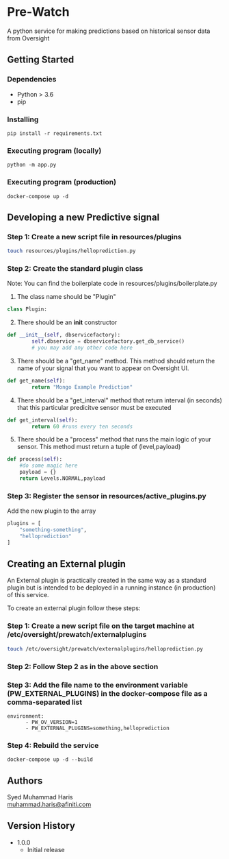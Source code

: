 # Pre-Watch

A python service for making predictions based on historical sensor data from Oversight

## Getting Started

### Dependencies

* Python > 3.6
* pip

### Installing

```shell
pip install -r requirements.txt
```

### Executing program (locally)

```
python -m app.py
```

### Executing program (production)

```
docker-compose up -d
```

## Developing a new Predictive signal

### Step 1: Create a new script file in resources/plugins
```bash
touch resources/plugins/helloprediction.py
```

### Step 2: Create the standard plugin class
Note: You can find the boilerplate code in resources/plugins/boilerplate.py

1. The class name should be "Plugin"
```python
class Plugin:
```
2. There should be an __init__ constructor
```python
def __init__(self, dbservicefactory):
        self.dbservice = dbservicefactory.get_db_service()
        # you may add any other code here
```
3. There should be a "get_name" method. This method should return the name of your signal that you want to appear on Oversight UI.
```python
def get_name(self):
        return "Mongo Example Prediction"
```

4. There should be a "get_interval" method that return interval (in seconds) that this particular predicitve sensor must be executed
```python
def get_interval(self):
        return 60 #runs every ten seconds
```

5. There should be a "process" method that runs the main logic of your sensor. This method must return a tuple of (level,payload)
```python
def process(self):
    #do some magic here
    payload = {}
    return Levels.NORMAL,payload
```

### Step 3: Register the sensor in resources/active_plugins.py
Add the new plugin to the array
```python
plugins = [
    "something-something",
    "helloprediction"
]
```

## Creating an External plugin
An External plugin is practically created in the same way as a standard plugin but is intended to be deployed in a running instance (in production) of this service.

To create an external plugin follow these steps:
### Step 1: Create a new script file on the target machine at /etc/oversight/prewatch/externalplugins
```bash
touch /etc/oversight/prewatch/externalplugins/helloprediction.py
```

### Step 2: Follow Step 2 as in the above section

### Step 3: Add the file name to the environment variable (PW_EXTERNAL_PLUGINS) in the docker-compose file as a comma-separated list
```
environment:
      - PW_OV_VERSION=1
      - PW_EXTERNAL_PLUGINS=something,helloprediction
```

### Step 4: Rebuild the service
```
docker-compose up -d --build
```



## Authors
Syed Muhammad Haris  
muhammad.haris@afiniti.com

## Version History

* 1.0.0
    * Initial release
